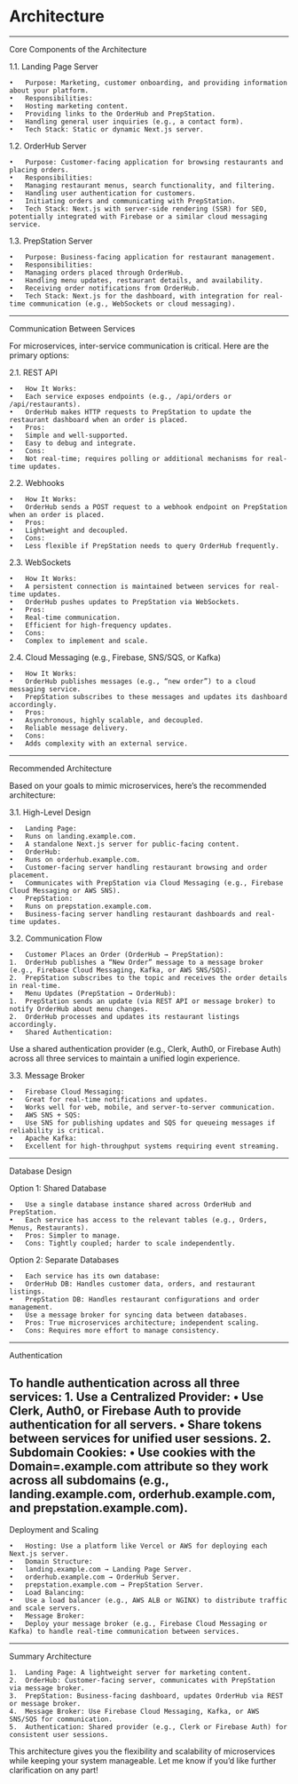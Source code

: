 # Architecture
--------------------------------------------------------------
Core Components of the Architecture

1.1. Landing Page Server

	•	Purpose: Marketing, customer onboarding, and providing information about your platform.
	•	Responsibilities:
	•	Hosting marketing content.
	•	Providing links to the OrderHub and PrepStation.
	•	Handling general user inquiries (e.g., a contact form).
	•	Tech Stack: Static or dynamic Next.js server.

1.2. OrderHub Server

	•	Purpose: Customer-facing application for browsing restaurants and placing orders.
	•	Responsibilities:
	•	Managing restaurant menus, search functionality, and filtering.
	•	Handling user authentication for customers.
	•	Initiating orders and communicating with PrepStation.
	•	Tech Stack: Next.js with server-side rendering (SSR) for SEO, potentially integrated with Firebase or a similar cloud messaging service.

1.3. PrepStation Server

	•	Purpose: Business-facing application for restaurant management.
	•	Responsibilities:
	•	Managing orders placed through OrderHub.
	•	Handling menu updates, restaurant details, and availability.
	•	Receiving order notifications from OrderHub.
	•	Tech Stack: Next.js for the dashboard, with integration for real-time communication (e.g., WebSockets or cloud messaging).
--------------------------------------------------------------
Communication Between Services

For microservices, inter-service communication is critical. Here are the primary options:

2.1. REST API

	•	How It Works:
	•	Each service exposes endpoints (e.g., /api/orders or /api/restaurants).
	•	OrderHub makes HTTP requests to PrepStation to update the restaurant dashboard when an order is placed.
	•	Pros:
	•	Simple and well-supported.
	•	Easy to debug and integrate.
	•	Cons:
	•	Not real-time; requires polling or additional mechanisms for real-time updates.

2.2. Webhooks

	•	How It Works:
	•	OrderHub sends a POST request to a webhook endpoint on PrepStation when an order is placed.
	•	Pros:
	•	Lightweight and decoupled.
	•	Cons:
	•	Less flexible if PrepStation needs to query OrderHub frequently.

2.3. WebSockets

	•	How It Works:
	•	A persistent connection is maintained between services for real-time updates.
	•	OrderHub pushes updates to PrepStation via WebSockets.
	•	Pros:
	•	Real-time communication.
	•	Efficient for high-frequency updates.
	•	Cons:
	•	Complex to implement and scale.

2.4. Cloud Messaging (e.g., Firebase, SNS/SQS, or Kafka)

	•	How It Works:
	•	OrderHub publishes messages (e.g., “new order”) to a cloud messaging service.
	•	PrepStation subscribes to these messages and updates its dashboard accordingly.
	•	Pros:
	•	Asynchronous, highly scalable, and decoupled.
	•	Reliable message delivery.
	•	Cons:
	•	Adds complexity with an external service.
--------------------------------------------------------------
Recommended Architecture

Based on your goals to mimic microservices, here’s the recommended architecture:

3.1. High-Level Design

	•	Landing Page:
	•	Runs on landing.example.com.
	•	A standalone Next.js server for public-facing content.
	•	OrderHub:
	•	Runs on orderhub.example.com.
	•	Customer-facing server handling restaurant browsing and order placement.
	•	Communicates with PrepStation via Cloud Messaging (e.g., Firebase Cloud Messaging or AWS SNS).
	•	PrepStation:
	•	Runs on prepstation.example.com.
	•	Business-facing server handling restaurant dashboards and real-time updates.

3.2. Communication Flow

	•	Customer Places an Order (OrderHub → PrepStation):
	1.	OrderHub publishes a “New Order” message to a message broker (e.g., Firebase Cloud Messaging, Kafka, or AWS SNS/SQS).
	2.	PrepStation subscribes to the topic and receives the order details in real-time.
	•	Menu Updates (PrepStation → OrderHub):
	1.	PrepStation sends an update (via REST API or message broker) to notify OrderHub about menu changes.
	2.	OrderHub processes and updates its restaurant listings accordingly.
	•	Shared Authentication:
Use a shared authentication provider (e.g., Clerk, Auth0, or Firebase Auth) across all three services to maintain a unified login experience.

3.3. Message Broker

	•	Firebase Cloud Messaging:
	•	Great for real-time notifications and updates.
	•	Works well for web, mobile, and server-to-server communication.
	•	AWS SNS + SQS:
	•	Use SNS for publishing updates and SQS for queueing messages if reliability is critical.
	•	Apache Kafka:
	•	Excellent for high-throughput systems requiring event streaming.
--------------------------------------------------------------
Database Design

Option 1: Shared Database

	•	Use a single database instance shared across OrderHub and PrepStation.
	•	Each service has access to the relevant tables (e.g., Orders, Menus, Restaurants).
	•	Pros: Simpler to manage.
	•	Cons: Tightly coupled; harder to scale independently.

Option 2: Separate Databases

	•	Each service has its own database:
	•	OrderHub DB: Handles customer data, orders, and restaurant listings.
	•	PrepStation DB: Handles restaurant configurations and order management.
	•	Use a message broker for syncing data between databases.
	•	Pros: True microservices architecture; independent scaling.
	•	Cons: Requires more effort to manage consistency.
--------------------------------------------------------------
Authentication

To handle authentication across all three services:
	1.	Use a Centralized Provider:
	•	Use Clerk, Auth0, or Firebase Auth to provide authentication for all servers.
	•	Share tokens between services for unified user sessions.
	2.	Subdomain Cookies:
	•	Use cookies with the Domain=.example.com attribute so they work across all subdomains (e.g., landing.example.com, orderhub.example.com, and prepstation.example.com).
--------------------------------------------------------------
Deployment and Scaling

	•	Hosting: Use a platform like Vercel or AWS for deploying each Next.js server.
	•	Domain Structure:
	•	landing.example.com → Landing Page Server.
	•	orderhub.example.com → OrderHub Server.
	•	prepstation.example.com → PrepStation Server.
	•	Load Balancing:
	•	Use a load balancer (e.g., AWS ALB or NGINX) to distribute traffic and scale servers.
	•	Message Broker:
	•	Deploy your message broker (e.g., Firebase Cloud Messaging or Kafka) to handle real-time communication between services.
--------------------------------------------------------------
Summary Architecture

	1.	Landing Page: A lightweight server for marketing content.
	2.	OrderHub: Customer-facing server, communicates with PrepStation via message broker.
	3.	PrepStation: Business-facing dashboard, updates OrderHub via REST or message broker.
	4.	Message Broker: Use Firebase Cloud Messaging, Kafka, or AWS SNS/SQS for communication.
	5.	Authentication: Shared provider (e.g., Clerk or Firebase Auth) for consistent user sessions.

This architecture gives you the flexibility and scalability of microservices while keeping your system manageable. Let me know if you’d like further clarification on any part!

